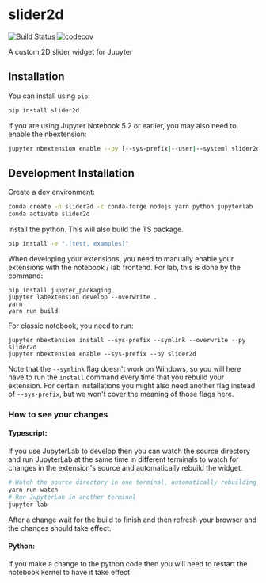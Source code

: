 
# slider2d

[![Build Status](https://travis-ci.org//slider2d.svg?branch=master)](https://travis-ci.org//slider2d)
[![codecov](https://codecov.io/gh//slider2d/branch/master/graph/badge.svg)](https://codecov.io/gh//slider2d)


A custom 2D slider widget for Jupyter

## Installation

You can install using `pip`:

```bash
pip install slider2d
```

If you are using Jupyter Notebook 5.2 or earlier, you may also need to enable
the nbextension:
```bash
jupyter nbextension enable --py [--sys-prefix|--user|--system] slider2d
```

## Development Installation

Create a dev environment:
```bash
conda create -n slider2d -c conda-forge nodejs yarn python jupyterlab
conda activate slider2d
```

Install the python. This will also build the TS package.
```bash
pip install -e ".[test, examples]"
```

When developing your extensions, you need to manually enable your extensions with the
notebook / lab frontend. For lab, this is done by the command:

```
pip install jupyter_packaging
jupyter labextension develop --overwrite .
yarn
yarn run build
```

For classic notebook, you need to run:

```
jupyter nbextension install --sys-prefix --symlink --overwrite --py slider2d
jupyter nbextension enable --sys-prefix --py slider2d
```

Note that the `--symlink` flag doesn't work on Windows, so you will here have to run
the `install` command every time that you rebuild your extension. For certain installations
you might also need another flag instead of `--sys-prefix`, but we won't cover the meaning
of those flags here.

### How to see your changes
#### Typescript:
If you use JupyterLab to develop then you can watch the source directory and run JupyterLab at the same time in different
terminals to watch for changes in the extension's source and automatically rebuild the widget.

```bash
# Watch the source directory in one terminal, automatically rebuilding when needed
yarn run watch
# Run JupyterLab in another terminal
jupyter lab
```

After a change wait for the build to finish and then refresh your browser and the changes should take effect.

#### Python:
If you make a change to the python code then you will need to restart the notebook kernel to have it take effect.
